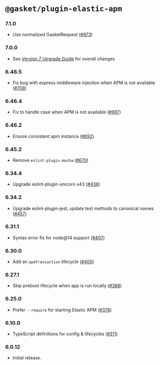 # `@gasket/plugin-elastic-apm`

### 7.1.0

- Use normalized GasketRequest ([#973])

### 7.0.0

- See [Version 7 Upgrade Guide] for overall changes

### 6.46.5

- Fix bug with express middleware injection when APM is not available ([#708])

### 6.46.4

- Fix to handle case when APM is not available ([#697])

### 6.46.2

- Ensure consistent apm instance ([#692])

### 6.45.2

- Remove `eslint-plugin-mocha` ([#670])

### 6.34.4

- Upgrade eslint-plugin-unicorn v43 ([#436])

### 6.34.2

- Upgrade eslint-plugin-jest, update test methods to canonical names ([#457])

### 6.31.1

- Syntax error fix for node@14 support ([#407])

### 6.30.0

- Add an `apmTransaction` lifecycle ([#400])

### 6.27.1

- Skip preboot lifecycle when app is run locally ([#388])

### 6.25.0

- Prefer `--require` for starting Elastic APM ([#378])

### 6.10.0

- TypeScript definitions for config & lifecycles ([#311])

### 6.0.12

- Initial release.


[Version 7 Upgrade Guide]: /docs/upgrade-to-7.md
[#311]:https://github.com/godaddy/gasket/pull/311
[#378]:https://github.com/godaddy/gasket/pull/378
[#388]:https://github.com/godaddy/gasket/pull/388
[#400]:https://github.com/godaddy/gasket/pull/400
[#407]:https://github.com/godaddy/gasket/pull/407
[#436]: https://github.com/godaddy/gasket/pull/436
[#457]: https://github.com/godaddy/gasket/pull/457
[#670]: https://github.com/godaddy/gasket/pull/670
[#692]: https://github.com/godaddy/gasket/pull/692
[#697]: https://github.com/godaddy/gasket/pull/697
[#708]: https://github.com/godaddy/gasket/pull/708
[#973]: https://github.com/godaddy/gasket/pull/973
